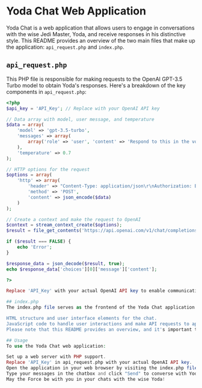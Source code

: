 # Yoda Chat Web Application

Yoda Chat is a web application that allows users to engage in conversations with the wise Jedi Master, Yoda, and receive responses in his distinctive style. This README provides an overview of the two main files that make up the application: `api_request.php` and `index.php`.

## `api_request.php`
This PHP file is responsible for making requests to the OpenAI GPT-3.5 Turbo model to obtain Yoda's responses. Here's a breakdown of the key components in `api_request.php`:

```php
<?php
$api_key = 'API_Key'; // Replace with your OpenAI API key

// Data array with model, user message, and temperature
$data = array(
    'model' => 'gpt-3.5-turbo',
    'messages' => array(
        array('role' => 'user', 'content' => 'Respond to this in the voice of Yoda:' . $_POST['user_input'])
    ),
    'temperature' => 0.7
);

// HTTP options for the request
$options = array(
    'http' => array(
        'header' => "Content-Type: application/json\r\nAuthorization: Bearer $api_key",
        'method' => 'POST',
        'content' => json_encode($data)
    )
);

// Create a context and make the request to OpenAI
$context = stream_context_create($options);
$result = file_get_contents('https://api.openai.com/v1/chat/completions', false, $context);

if ($result === FALSE) {
    echo 'Error';
}

$response_data = json_decode($result, true);
echo $response_data['choices'][0]['message']['content'];

?>

Replace 'API_Key' with your actual OpenAI API key to enable communication with the GPT-3.5 Turbo model.

## index.php
The index.php file serves as the frontend of the Yoda Chat application. It allows users to input their messages and receive responses from Yoda. Here's a summary of the main features in index.php:

HTML structure and user interface elements for the chat.
JavaScript code to handle user interactions and make API requests to api_request.php.
Please note that this README provides an overview, and it's important to set up a web server with PHP support to host and run this web application successfully.

## Usage
To use the Yoda Chat web application:

Set up a web server with PHP support.
Replace 'API_Key' in api_request.php with your actual OpenAI API key.
Open the application in your web browser by visiting the index.php file.
Type your messages in the chatbox and click "Send" to converse with Yoda.
May the Force be with you in your chats with the wise Yoda!
